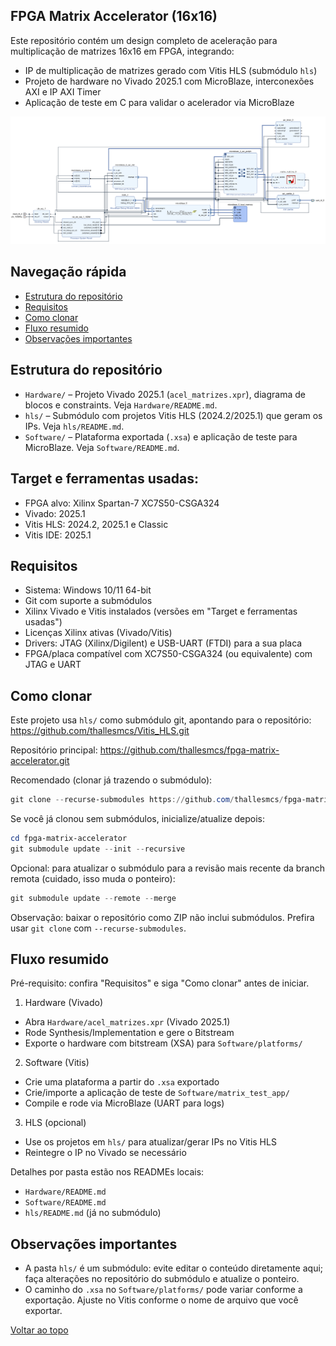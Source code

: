 <a id="topo"></a>

## FPGA Matrix Accelerator (16x16)

Este repositório contém um design completo de aceleração para multiplicação de matrizes 16x16 em FPGA, integrando:

- IP de multiplicação de matrizes gerado com Vitis HLS (submódulo `hls`)
- Projeto de hardware no Vivado 2025.1 com MicroBlaze, interconexões AXI e IP AXI Timer
- Aplicação de teste em C para validar o acelerador via MicroBlaze

![Arquitetura no Vivado](docs/images/arquitetura_viv.png)

## Navegação rápida

- [Estrutura do repositório](#estrutura)
- [Requisitos](#requisitos)
- [Como clonar](#clonar)
- [Fluxo resumido](#fluxo)
- [Observações importantes](#observacoes)

<a id="estrutura"></a>

## Estrutura do repositório

- `Hardware/` – Projeto Vivado 2025.1 (`acel_matrizes.xpr`), diagrama de blocos e constraints. Veja `Hardware/README.md`.
- `hls/` – Submódulo com projetos Vitis HLS (2024.2/2025.1) que geram os IPs. Veja `hls/README.md`.
- `Software/` – Plataforma exportada (`.xsa`) e aplicação de teste para MicroBlaze. Veja `Software/README.md`.

## Target e ferramentas usadas:

- FPGA alvo: Xilinx Spartan-7 XC7S50-CSGA324
- Vivado: 2025.1
- Vitis HLS: 2024.2, 2025.1 e Classic
- Vitis IDE: 2025.1

<!-- [Voltar ao topo](#topo) -->

<a id="requisitos"></a>

## Requisitos

- Sistema: Windows 10/11 64-bit
- Git com suporte a submódulos
- Xilinx Vivado e Vitis instalados (versões em "Target e ferramentas usadas")
- Licenças Xilinx ativas (Vivado/Vitis)
- Drivers: JTAG (Xilinx/Digilent) e USB-UART (FTDI) para a sua placa
- FPGA/placa compatível com XC7S50-CSGA324 (ou equivalente) com JTAG e UART

<!-- [Voltar ao topo](#topo) -->

<a id="clonar"></a>

## Como clonar

Este projeto usa `hls/` como submódulo git, apontando para o repositório:
https://github.com/thallesmcs/Vitis_HLS.git

Repositório principal:
https://github.com/thallesmcs/fpga-matrix-accelerator.git

Recomendado (clonar já trazendo o submódulo):

```powershell
git clone --recurse-submodules https://github.com/thallesmcs/fpga-matrix-accelerator.git
```

Se você já clonou sem submódulos, inicialize/atualize depois:

```powershell
cd fpga-matrix-accelerator
git submodule update --init --recursive
```

Opcional: para atualizar o submódulo para a revisão mais recente da branch remota (cuidado, isso muda o ponteiro):

```powershell
git submodule update --remote --merge
```

Observação: baixar o repositório como ZIP não inclui submódulos. Prefira usar `git clone` com `--recurse-submodules`.

<!-- [Voltar ao topo](#topo) -->

<a id="fluxo"></a>

## Fluxo resumido

Pré-requisito: confira "Requisitos" e siga "Como clonar" antes de iniciar.

1) Hardware (Vivado)
- Abra `Hardware/acel_matrizes.xpr` (Vivado 2025.1)
- Rode Synthesis/Implementation e gere o Bitstream
- Exporte o hardware com bitstream (XSA) para `Software/platforms/`

2) Software (Vitis)
- Crie uma plataforma a partir do `.xsa` exportado
- Crie/importe a aplicação de teste de `Software/matrix_test_app/`
- Compile e rode via MicroBlaze (UART para logs)

3) HLS (opcional)
- Use os projetos em `hls/` para atualizar/gerar IPs no Vitis HLS
- Reintegre o IP no Vivado se necessário

Detalhes por pasta estão nos READMEs locais:
- `Hardware/README.md`
- `Software/README.md`
- `hls/README.md` (já no submódulo)

<!-- [Voltar ao topo](#topo) -->

<a id="observacoes"></a>

## Observações importantes

- A pasta `hls/` é um submódulo: evite editar o conteúdo diretamente aqui; faça alterações no repositório do submódulo e atualize o ponteiro.
- O caminho do `.xsa` no `Software/platforms/` pode variar conforme a exportação. Ajuste no Vitis conforme o nome de arquivo que você exportar.

[Voltar ao topo](#topo)

<!-- ## Próximos passos sugeridos

- Automatizar export/import com scripts TCL (Vivado) e XSCT (Vitis)
- Adicionar testes automatizados de verificação de matriz (golden model) na aplicação
- Documentar versões de IP e parâmetros (largura de dados, latência, interface AXI) -->